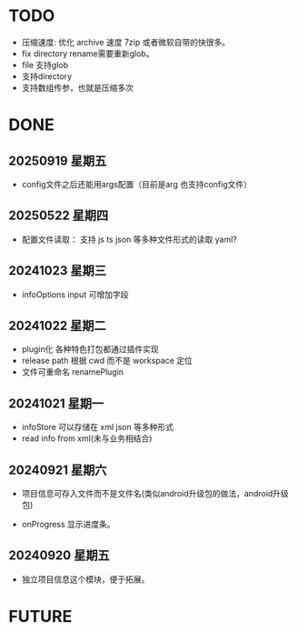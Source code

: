# TODO
- 压缩速度: 优化 archive 速度 7zip 或者微软自带的快很多。
- fix directory rename需要重新glob。
- file 支持glob
- 支持directory
- 支持数组传参，也就是压缩多次

# DONE
## 20250919 星期五
- config文件之后还能用args配置（目前是arg 也支持config文件）
## 20250522 星期四
- 配置文件读取： 支持 js ts json 等多种文件形式的读取 yaml?

## 20241023 星期三
- infoOptions input 可增加字段
## 20241022 星期二
- plugin化 各种特色打包都通过插件实现
- release path 根据 cwd 而不是 workspace 定位
- 文件可重命名 renamePlugin
## 20241021 星期一

- infoStore 可以存储在 xml json 等多种形式
- read info from xml(未与业务相结合)

## 20240921 星期六

- 项目信息可存入文件而不是文件名(类似android升级包的做法，android升级包)

- onProgress 显示进度条。

## 20240920 星期五

- 独立项目信息这个模块，便于拓展。

# FUTURE
